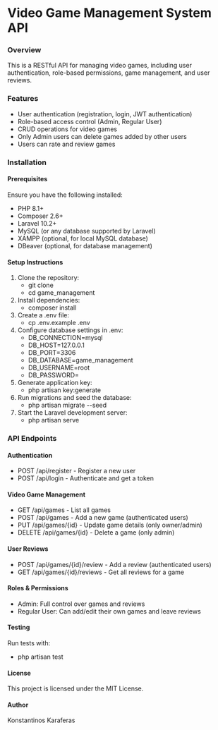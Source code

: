 <h1>Video Game Management System API</h1>

<h3>Overview</h3>

This is a RESTful API for managing video games, including user authentication, role-based permissions, game management, and user reviews.

<h3>Features</h3>
<ul>
    <li>User authentication (registration, login, JWT authentication)</li>
    <li>Role-based access control (Admin, Regular User)</li>
    <li>CRUD operations for video games</li>
    <li>Only Admin users can delete games added by other users</li>
    <li>Users can rate and review games</li>
</ul>


<h3>Installation</h3>

<h4>Prerequisites</h4>

Ensure you have the following installed:
<ul>
    <li>PHP 8.1+</li>
    <li>Composer 2.6+</li>
    <li>Laravel 10.2+</li>
    <li>MySQL (or any database supported by Laravel)</li>
    <li>XAMPP (optional, for local MySQL database)</li>
    <li>DBeaver (optional, for database management)</li>
</ul>

<h4>Setup Instructions</h4>
<ol>
    <li>Clone the repository: 
        <ul>
            <li>git clone <repository-url></li>
            <li>cd game_management</li>
        </ul>
    </li>
    <li>Install dependencies:
        <ul>
            <li>composer install</li>
        </ul>
    </li>
    <li>Create a .env file:
        <ul>
            <li>cp .env.example .env</li>
        </ul>
    </li>
    <li>Configure database settings in .env:
        <ul>
            <li>DB_CONNECTION=mysql</li>
            <li>DB_HOST=127.0.0.1</li>
            <li>DB_PORT=3306</li>
            <li>DB_DATABASE=game_management</li>
            <li>DB_USERNAME=root</li>
            <li>DB_PASSWORD=</li>
        </ul>
    </li>
    <li>Generate application key:
        <ul>
            <li>php artisan key:generate</li>
        </ul>
    </li>
    <li>Run migrations and seed the database:
        <ul>
            <li>php artisan migrate --seed</li>
        </ul>
    </li>
    <li>Start the Laravel development server:
        <ul>
            <li>php artisan serve</li>
        </ul>
    </li>
</ol>

<h3>API Endpoints</h3>

<h4>Authentication</h4>
<ul>
    <li>POST /api/register - Register a new user</li>
    <li>POST /api/login - Authenticate and get a token</li>
</ul>

<h4>Video Game Management</h4>
<ul>
    <li>GET /api/games - List all games</li>
    <li>POST /api/games - Add a new game (authenticated users)</li>
    <li>PUT /api/games/{id} - Update game details (only owner/admin)</li>
    <li>DELETE /api/games/{id} - Delete a game (only admin)</li>
</ul>

<h4>User Reviews</h4>
<ul>
    <li>POST /api/games/{id}/review - Add a review (authenticated users)</li>
    <li>GET /api/games/{id}/reviews - Get all reviews for a game</li>
</ul>

<h4>Roles & Permissions</h4>
<ul>
    <li>Admin: Full control over games and reviews</li>
    <li>Regular User: Can add/edit their own games and leave reviews</li>
</ul>

<h4>Testing</h4>

Run tests with:

<ul>
    <li>php artisan test</li>
</ul>

<h4>License</h4>

This project is licensed under the MIT License.

<h4>Author</h4>

Konstantinos Karaferas
